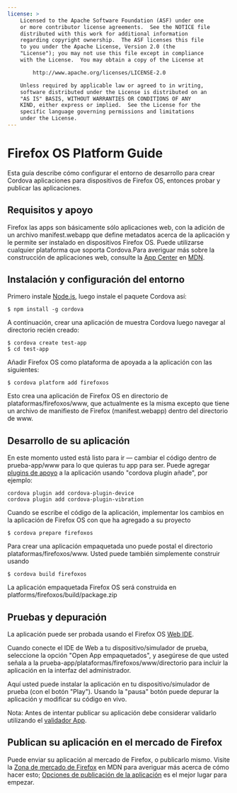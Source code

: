```yaml
---
license: >
    Licensed to the Apache Software Foundation (ASF) under one
    or more contributor license agreements.  See the NOTICE file
    distributed with this work for additional information
    regarding copyright ownership.  The ASF licenses this file
    to you under the Apache License, Version 2.0 (the
    "License"); you may not use this file except in compliance
    with the License.  You may obtain a copy of the License at

        http://www.apache.org/licenses/LICENSE-2.0

    Unless required by applicable law or agreed to in writing,
    software distributed under the License is distributed on an
    "AS IS" BASIS, WITHOUT WARRANTIES OR CONDITIONS OF ANY
    KIND, either express or implied.  See the License for the
    specific language governing permissions and limitations
    under the License.
---
```


# Firefox OS Platform Guide

Esta guía describe cómo configurar el entorno de desarrollo para crear Cordova aplicaciones para dispositivos de Firefox OS, entonces probar y publicar las aplicaciones.

## Requisitos y apoyo

Firefox las apps son básicamente sólo aplicaciones web, con la adición de un archivo manifest.webapp que define metadatos acerca de la aplicación y le permite ser instalado en dispositivos Firefox OS. Puede utilizarse cualquier plataforma que soporta Cordova.Para averiguar más sobre la construcción de aplicaciones web, consulte la [App Center][1] en [MDN][2].

 [1]: https://developer.mozilla.org/en-US/Apps
 [2]: https://developer.mozilla.org/en-US/

## Instalación y configuración del entorno

Primero instale [Node.js][3], luego instale el paquete Cordova así:

 [3]: http://nodejs.org/

    $ npm install -g cordova
    

A continuación, crear una aplicación de muestra Cordova luego navegar al directorio recién creado:

    $ cordova create test-app
    $ cd test-app
    

Añadir Firefox OS como plataforma de apoyada a la aplicación con las siguientes:

    $ cordova platform add firefoxos
    

Esto crea una aplicación de Firefox OS en directorio de plataformas/firefoxos/www, que actualmente es la misma excepto que tiene un archivo de manifiesto de Firefox (manifest.webapp) dentro del directorio de www.

## Desarrollo de su aplicación

En este momento usted está listo para ir — cambiar el código dentro de prueba-app/www para lo que quieras tu app para ser. Puede agregar [plugins de apoyo]() a la aplicación usando "cordova plugin añade", por ejemplo:

    cordova plugin add cordova-plugin-device
    cordova plugin add cordova-plugin-vibration
    

Cuando se escribe el código de la aplicación, implementar los cambios en la aplicación de Firefox OS con que ha agregado a su proyecto

    $ cordova prepare firefoxos
    

Para crear una aplicación empaquetada uno puede postal el directorio plataformas/firefoxos/www. Usted puede también simplemente construir usando

    $ cordova build firefoxos
    

La aplicación empaquetada Firefox OS será construida en platforms/firefoxos/build/package.zip

## Pruebas y depuración

La aplicación puede ser probada usando el Firefox OS [Web IDE][4].

 [4]: https://developer.mozilla.org/en-US/docs/Tools/WebIDE

Cuando conecte el IDE de Web a tu dispositivo/simulador de prueba, seleccione la opción "Open App empaquetados", y asegúrese de que usted señala a la prueba-app/plataformas/firefoxos/www/directorio para incluir la aplicación en la interfaz del administrador.

Aquí usted puede instalar la aplicación en tu dispositivo/simulador de prueba (con el botón "Play"). Usando la "pausa" botón puede depurar la aplicación y modificar su código en vivo.

Nota: Antes de intentar publicar su aplicación debe considerar validarlo utilizando el [validador App][5].

 [5]: https://marketplace.firefox.com/developers/validator

## Publican su aplicación en el mercado de Firefox

Puede enviar su aplicación al mercado de Firefox, o publicarlo mismo. Visite la [Zona de mercado de Firefox][6] en MDN para averiguar más acerca de cómo hacer esto; [Opciones de publicación de la aplicación][7] es el mejor lugar para empezar.

 [6]: https://developer.mozilla.org/en-US/Marketplace
 [7]: https://developer.mozilla.org/en-US/Marketplace/Publishing/Publish_options